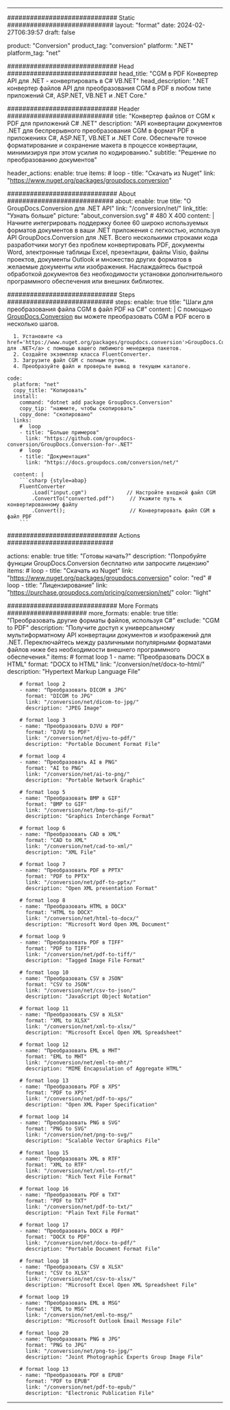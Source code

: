  
---
############################# Static ############################
layout: "format"
date: 2024-02-27T06:39:57
draft: false

product: "Conversion"
product_tag: "conversion"
platform: ".NET"
platform_tag: "net"

############################# Head #############################
head_title: "CGM в PDF Конвертер API для .NET - конвертировать в C# VB.NET"
head_description: ".NET конвертер файлов API для преобразования CGM в PDF в любом типе приложений C#, ASP.NET, VB.NET и .NET Core."

############################# Header ############################
title: "Конвертер файлов от CGM к PDF для приложений C# .NET" 
description: "API конвертации документов .NET для беспрерывного преобразования CGM в формат PDF в приложениях C#, ASP.NET, VB.NET и .NET Core. Обеспечьте точное форматирование и сохранение макета в процессе конвертации, минимизируя при этом усилия по кодированию." 
subtitle: "Решение по преобразованию документов" 

header_actions:
  enable: true
  items:
    #  loop
    - title: "Скачать из Nuget"
      link: "https://www.nuget.org/packages/groupdocs.conversion"


############################# About ############################
about:
    enable: true
    title: "О GroupDocs.Conversion для .NET API"
    link: "/conversion/net/"
    link_title: "Узнать больше"
    picture: "about_conversion.svg" # 480 X 400
    content: |
      Начните интегрировать поддержку более 60 широко используемых форматов документов в ваши .NET приложения с легкостью, используя API GroupDocs.Conversion для .NET. Всего несколькими строками кода разработчики могут без проблем конвертировать PDF, документы Word, электронные таблицы Excel, презентации, файлы Visio, файлы проектов, документы Outlook и множество других форматов в желаемые документы или изображения. Наслаждайтесь быстрой обработкой документов без необходимости установки дополнительного программного обеспечения или внешних библиотек.


############################# Steps ############################
steps:
    enable: true
    title: "Шаги для преобразования файла CGM в файл PDF на C#" 
    content: |
      С помощью <a href='https://products.groupdocs.com/conversion/net/'>GroupDocs.Conversion</a> вы можете преобразовать CGM в PDF всего в несколько шагов.
      
      1. Установите <a href='https://www.nuget.org/packages/groupdocs.conversion'>GroupDocs.Conversion для .NET</a> с помощью вашего любимого менеджера пакетов. 
      2. Создайте экземпляр класса FluentConverter.  
      3. Загрузите файл CGM с полным путем. 
      4. Преобразуйте файл и проверьте вывод в текущем каталоге. 
   
    code:
      platform: "net"
      copy_title: "Копировать"
      install:
        command: "dotnet add package GroupDocs.Conversion"
        copy_tip: "нажмите, чтобы скопировать"
        copy_done: "скопировано"
      links:
        #  loop
        - title: "Больше примеров"
          link: "https://github.com/groupdocs-conversion/GroupDocs.Conversion-for-.NET"
        #  loop
        - title: "Документация"
          link: "https://docs.groupdocs.com/conversion/net/"
          
      content: |
        ```csharp {style=abap}
        FluentConverter
            .Load("input.cgm")             // Настройте входной файл CGM
            .ConvertTo("converted.pdf")     // Укажите путь к конвертированному файлу
            .Convert();                     // Конвертировать файл CGM в файл PDF        
        ```            

############################# Actions ############################

actions:
  enable: true
  title: "Готовы начать?"
  description: "Попробуйте функции GroupDocs.Conversion бесплатно или запросите лицензию"
  items:
    #  loop
    - title: "Скачать из Nuget"
      link: "https://www.nuget.org/packages/groupdocs.conversion"
      color: "red"
        #  loop
    - title: "Лицензирование"
      link: "https://purchase.groupdocs.com/pricing/conversion/net/"
      color: "light"


############################# More Formats #####################
more_formats:
    enable: true
    title: "Преобразовать другие форматы файлов, используя C#"
    exclude: "CGM to PDF"
    description: "Получите доступ к универсальному мультиформатному API конвертации документов и изображений для .NET. Переключайтесь между различными популярными форматами файлов ниже без необходимости внешнего программного обеспечения."
    items: 
        # format loop 1
        - name: "Преобразовать DOCX в HTML"
          format: "DOCX to HTML"
          link: "/conversion/net/docx-to-html/"
          description: "Hypertext Markup Language File" 

        # format loop 2
        - name: "Преобразовать DICOM в JPG" 
          format: "DICOM to JPG"
          link: "/conversion/net/dicom-to-jpg/"
          description: "JPEG Image" 

        # format loop 3
        - name: "Преобразовать DJVU в PDF"
          format: "DJVU to PDF"
          link: "/conversion/net/djvu-to-pdf/"
          description: "Portable Document Format File" 

        # format loop 4
        - name: "Преобразовать AI в PNG"
          format: "AI to PNG"
          link: "/conversion/net/ai-to-png/"
          description: "Portable Network Graphic" 

        # format loop 5
        - name: "Преобразовать BMP в GIF"
          format: "BMP to GIF"
          link: "/conversion/net/bmp-to-gif/"
          description: "Graphics Interchange Format"

        # format loop 6
        - name: "Преобразовать CAD в XML"
          format: "CAD to XML"
          link: "/conversion/net/cad-to-xml/"
          description: "XML File"

        # format loop 7
        - name: "Преобразовать PDF в PPTX"
          format: "PDF to PPTX"
          link: "/conversion/net/pdf-to-pptx/"
          description: "Open XML presentation Format"

        # format loop 8
        - name: "Преобразовать HTML в DOCX"
          format: "HTML to DOCX"
          link: "/conversion/net/html-to-docx/"
          description: "Microsoft Word Open XML Document"

        # format loop 9
        - name: "Преобразовать PDF в TIFF"
          format: "PDF to TIFF"
          link: "/conversion/net/pdf-to-tiff/"
          description: "Tagged Image File Format" 

        # format loop 10
        - name: "Преобразовать CSV в JSON" 
          format: "CSV to JSON"
          link: "/conversion/net/csv-to-json/"
          description: "JavaScript Object Notation" 

        # format loop 11
        - name: "Преобразовать CSV в XLSX" 
          format: "XML to XLSX"
          link: "/conversion/net/xml-to-xlsx/"
          description: "Microsoft Excel Open XML Spreadsheet"  
          
        # format loop 12
        - name: "Преобразовать EML в MHT"
          format: "EML to MHT"
          link: "/conversion/net/eml-to-mht/"
          description: "MIME Encapsulation of Aggregate HTML"  
              
        # format loop 13
        - name: "Преобразовать PDF в XPS"
          format: "PDF to XPS"
          link: "/conversion/net/pdf-to-xps/"
          description: "Open XML Paper Specification" 
          
        # format loop 14
        - name: "Преобразовать PNG в SVG"
          format: "PNG to SVG"
          link: "/conversion/net/png-to-svg/"
          description: "Scalable Vector Graphics File" 
          
        # format loop 15
        - name: "Преобразовать XML в RTF"
          format: "XML to RTF"
          link: "/conversion/net/xml-to-rtf/"
          description: "Rich Text File Format"
          
        # format loop 16
        - name: "Преобразовать PDF в TXT"
          format: "PDF to TXT"
          link: "/conversion/net/pdf-to-txt/"
          description: "Plain Text File Format"              
        
        # format loop 17
        - name: "Преобразовать DOCX в PDF"
          format: "DOCX to PDF"
          link: "/conversion/net/docx-to-pdf/"
          description: "Portable Document Format File"
 
        # format loop 18
        - name: "Преобразовать CSV в XLSX"
          format: "CSV to XLSX"
          link: "/conversion/net/csv-to-xlsx/"
          description: "Microsoft Excel Open XML Spreadsheet File"
 
        # format loop 19
        - name: "Преобразовать EML в MSG"
          format: "EML to MSG"
          link: "/conversion/net/eml-to-msg/"
          description: "Microsoft Outlook Email Message File"

        # format loop 20
        - name: "Преобразовать PNG в JPG"
          format: "PNG to JPG"
          link: "/conversion/net/png-to-jpg/"
          description: "Joint Photographic Experts Group Image File"

        # format loop 13
        - name: "Преобразовать PDF в EPUB"
          format: "PDF to EPUB"
          link: "/conversion/net/pdf-to-epub/"
          description: "Electronic Publication File"

---
